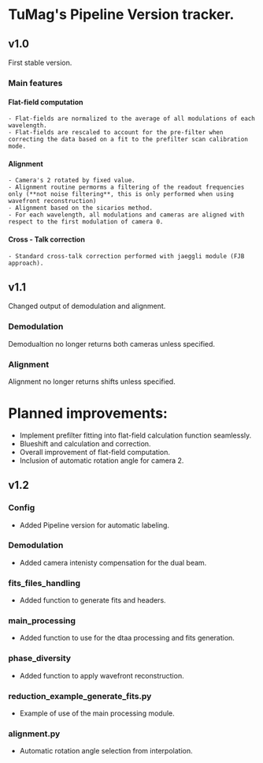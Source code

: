 # TuMag's Pipeline Version tracker.

## v1.0
First stable version.

### Main features

#### Flat-field computation 
    - Flat-fields are normalized to the average of all modulations of each wavelength.  
    - Flat-fields are rescaled to account for the pre-filter when correcting the data based on a fit to the prefilter scan calibration mode.  
#### Alignment
    - Camera's 2 rotated by fixed value. 
    - Alignment routine permorms a filtering of the readout frequencies only (**not noise filtering**, this is only performed when using wavefront reconstruction)
    - Alignment based on the sicarios method.
    - For each wavelength, all modulations and cameras are aligned with respect to the first modulation of camera 0.
#### Cross - Talk correction
    - Standard cross-talk correction performed with jaeggli module (FJB approach). 

## v1.1
Changed output of demodulation and alignment.

### Demodulation
Demodualtion no longer returns both cameras unless specified. 

### Alignment
Alignment no longer returns shifts unless specified. 

# Planned improvements:

 - Implement prefilter fitting into flat-field calculation function seamlessly. 
 - Blueshift and calculation and correction. 
 - Overall improvement of flat-field computation.
 - Inclusion of automatic rotation angle for camera 2. 


## v1.2

### Config
- Added Pipeline version for automatic labeling. 

### Demodulation
- Added camera intenisty compensation for the dual beam. 

### fits_files_handling
- Added function to generate fits and headers. 

### main_processing
- Added function to use for the dtaa processing and fits generation. 

### phase_diversity
 - Added function to apply wavefront reconstruction. 

### reduction_example_generate_fits.py 
- Example of use of the main processing module.

### alignment.py
- Automatic rotation angle selection from interpolation.